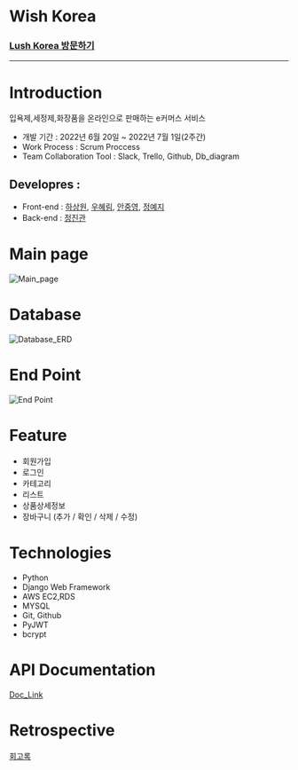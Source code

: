 # Wish Korea
### [Lush Korea 방문하기](https://www.lush.co.kr/main/index.php)   
***
# Introduction
입욕제,세정제,화장품을 온라인으로 판매하는 e커머스 서비스
* 개발 기간 : 2022년 6월 20일 ~ 2022년 7월 1일(2주간)  
* Work Process : Scrum Proccess   
* Team Collaboration Tool : Slack, Trello, Github, Db_diagram 
## Developres :
* Front-end : [하상원](https://github.com/hasangwon), [우혜림](https://github.com/wooohyerim), [안중영](https://github.com/Ahnjungyoung), [정예지](https://github.com/dingwan0331)
* Back-end : [정진관](https://github.com/dingwan0331)   
# Main page
![Main_page](https://i.postimg.cc/Bv7zgF4m/2022-07-03-11-52-09.png)
# Database
![Database_ERD](https://i.postimg.cc/zX3V2ZCp/2022-07-03-1-33-53.png)   
# End Point
![End Point](https://i.postimg.cc/L6PbMtbr/2022-07-03-11-42-19.png)
#  Feature   
* 회원가입
* 로그인
* 카테고리
* 리스트
* 상품상세정보
* 장바구니 (추가 / 확인 / 삭제 / 수정)

# Technologies
* Python
* Django Web Framework
* AWS EC2,RDS
* MYSQL
* Git, Github
* PyJWT
* bcrypt

# API Documentation
[Doc_Link](https://grey-crater-811570.postman.co/workspace/My-Workspace~1303e0ea-2786-4902-8534-ef9bb3e7ba17/documentation/21516218-e4ba9f7f-6bec-49bb-b395-182d4775083e)
# Retrospective
[회고록](https://dingwan0331.tistory.com/109)
